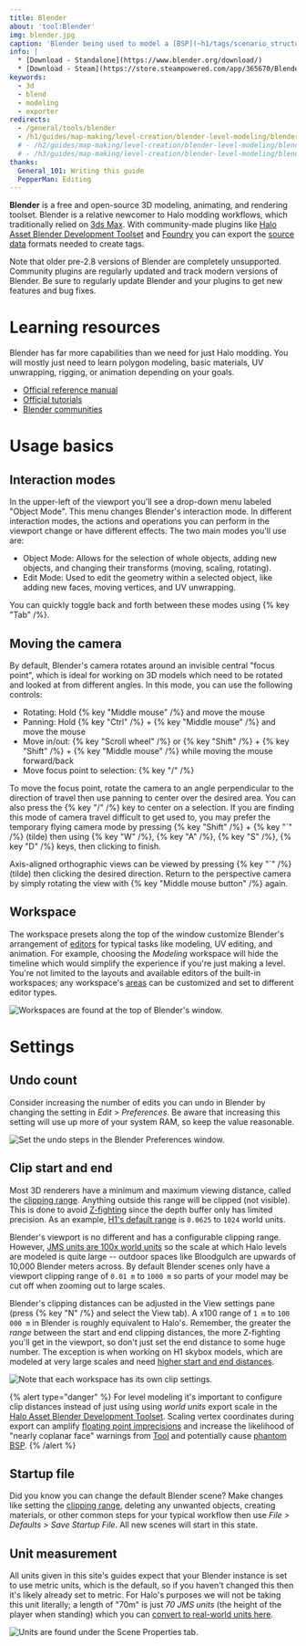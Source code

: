 ```yaml
---
title: Blender
about: 'tool:Blender'
img: blender.jpg
caption: 'Blender being used to model a [BSP](~h1/tags/scenario_structure_bsp)'
info: |
  * [Download - Standalone](https://www.blender.org/download/)
  * [Download - Steam](https://store.steampowered.com/app/365670/Blender/)
keywords:
  - 3d
  - blend
  - modeling
  - exporter
redirects:
  - /general/tools/blender
  - /h1/guides/map-making/level-creation/blender-level-modeling/blender-prep
  # - /h2/guides/map-making/level-creation/blender-level-modeling/blender-prep
  # - /h3/guides/map-making/level-creation/blender-level-modeling/blender-prep
thanks:
  General_101: Writing this guide
  PepperMan: Editing
---
```

**Blender** is a free and open-source 3D modeling, animating, and rendering toolset. Blender is a relative newcomer to Halo modding workflows, which traditionally relied on [3ds Max](~3dsmax). With community-made plugins like [Halo Asset Blender Development Toolset](~halo-asset-blender-development-toolset) and [Foundry](~) you can export the [source data](~) formats needed to create tags.

Note that older pre-2.8 versions of Blender are completely unsupported. Community plugins are regularly updated and track modern versions of Blender. Be sure to regularly update Blender and your plugins to get new features and bug fixes.

# Learning resources
Blender has far more capabilities than we need for just Halo modding. You will mostly just need to learn polygon modeling, basic materials, UV unwrapping, rigging, or animation depending on your goals.

* [Official reference manual](https://docs.blender.org/manual/en/latest/)
* [Official tutorials](https://www.blender.org/support/tutorials/)
* [Blender communities](https://www.blender.org/community/)

# Usage basics

## Interaction modes
In the upper-left of the viewport you'll see a drop-down menu labeled "Object Mode". This menu changes Blender's interaction mode. In different interaction modes, the actions and operations you can perform in the viewport change or have different effects. The two main modes you'll use are:

* Object Mode: Allows for the selection of whole objects, adding new objects, and changing their transforms (moving, scaling, rotating).
* Edit Mode: Used to edit the geometry within a selected object, like adding new faces, moving vertices, and UV unwrapping.

You can quickly toggle back and forth between these modes using {% key "Tab" /%}.

## Moving the camera
By default, Blender's camera rotates around an invisible central "focus point", which is ideal for working on 3D models which need to be rotated and looked at from different angles. In this mode, you can use the following controls:

* Rotating: Hold {% key "Middle mouse" /%} and move the mouse
* Panning: Hold {% key "Ctrl" /%} + {% key "Middle mouse" /%} and move the mouse
* Move in/out: {% key "Scroll wheel" /%} or {% key "Shift" /%} + {% key "Shift" /%} + {% key "Middle mouse" /%} while moving the mouse forward/back
* Move focus point to selection: {% key "/" /%}

To move the focus point, rotate the camera to an angle perpendicular to the direction of travel then use panning to center over the desired area. You can also press the {% key "/" /%} key to center on a selection. If you are finding this mode of camera travel difficult to get used to, you may prefer the temporary flying camera mode by pressing {% key "Shift" /%} + {% key "`" /%} (tilde) then using {% key "W" /%}, {% key "A" /%}, {% key "S" /%}, {% key "D" /%} keys, then clicking to finish.

Axis-aligned orthographic views can be viewed by pressing {% key "`" /%} (tilde) then clicking the desired direction. Return to the perspective camera by simply rotating the view with {% key "Middle mouse button" /%} again.

## Workspace
The workspace presets along the top of the window customize Blender's arrangement of [editors][blender-editors] for typical tasks like modeling, UV editing, and animation. For example, choosing the _Modeling_ workspace will hide the timeline which would simplify the experience if you're just making a level. You're not limited to the layouts and available editors of the built-in workspaces; any workspace's [areas][blender-areas] can be customized and set to different editor types.

![](workspace.jpg "Workspaces are found at the top of Blender's window.")

[blender-editors]: https://docs.blender.org/manual/en/latest/editors/index.html
[blender-areas]: https://docs.blender.org/manual/en/latest/interface/window_system/areas.html

# Settings
## Undo count
Consider increasing the number of edits you can undo in Blender by changing the setting in _Edit > Preferences_. Be aware that increasing this setting will use up more of your system RAM, so keep the value reasonable.

![](undos.jpg "Set the undo steps in the Blender Preferences window.")

## Clip start and end
Most 3D renderers have a minimum and maximum viewing distance, called the [clipping range][wiki-clipping]. Anything outside this range will be clipped (not visible). This is done to avoid [Z-fighting][] since the depth buffer only has limited precision. As an example, [H1's default range](~h1/scripting#external-globals-rasterizer-far-clip-distance) is `0.0625` to `1024` world units.

Blender's viewport is no different and has a configurable clipping range. However, [JMS units are 100x world units](~scale) so the scale at which Halo levels are modeled is quite large -- outdoor spaces like Bloodgulch are upwards of 10,000 Blender meters across. By default Blender scenes only have a viewport clipping range of `0.01 m` to `1000 m` so parts of your model may be cut off when zooming out to large scales.

Blender's clipping distances can be adjusted in the View settings pane (press {% key "N" /%} and select the View tab). A x100 range of `1 m` to `100 000 m` in Blender is roughly equivalent to Halo's. Remember, the greater the _range_ between the start and end clipping distances, the more Z-fighting you'll get in the viewport, so don't just set the end distance to some huge number. The exception is when working on H1 skybox models, which are modeled at very large scales and need [higher start and end distances](~skyboxes#blender-scene-setup).

![](clipping.png "Note that each workspace has its own clip settings.")

{% alert type="danger" %}
For level modeling it's important to configure clip distances instead of just using using _world units_ export scale in the [Halo Asset Blender Development Toolset](~halo-asset-blender-development-toolset). Scaling vertex coordinates during export can amplify [floating point imprecisions](https://en.wikipedia.org/wiki/Floating-point_arithmetic#Accuracy_problems) and increase the likelihood of "nearly coplanar face" warnings from [Tool](~h1a-tool) and potentially cause [phantom BSP](~h1/tags/scenario_structure_bsp#phantom-bsp).
{% /alert %}

## Startup file
Did you know you can change the default Blender scene? Make changes like setting the [clipping range](#clip-start-and-end), deleting any unwanted objects, creating materials, or other common steps for your typical workflow then use _File > Defaults > Save Startup File_. All new scenes will start in this state.

## Unit measurement
All units given in this site's guides expect that your Blender instance is set to use metric units, which is the default, so if you haven't changed this then it's likely already set to metric. For Halo's purposes we will not be taking this unit literally; a length of "70m" is just _70 JMS units_ (the height of the player when standing) which you can [convert to real-world units here](~scale).

![](units.png "Units are found under the Scene Properties tab.")

[wiki-clipping]: https://en.wikipedia.org/wiki/Clipping_(computer_graphics)#Clipping_in_3D_graphics
[z-fighting]: https://en.wikipedia.org/wiki/Z-fighting